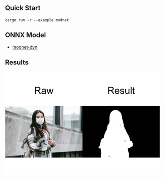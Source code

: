 ## Quick Start

```shell
cargo run -r --example modnet
```

## ONNX Model

- [modnet-dyn](https://github.com/jamjamjon/assets/releases/download/v0.0.1/modnet-dyn.onnx)  



## Results

![](./demo.png)
